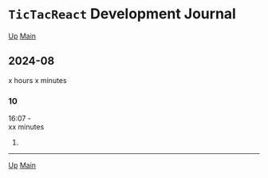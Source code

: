 # `TicTacReact` Development Journal

[Up](index.md)
[Main](../../../../index.md)

## 2024-08

x hours x minutes

### 10

16:07 -  
xx minutes

1.

---

[Up](index.md)
[Main](../../../../index.md)
